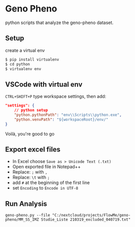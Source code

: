# Geno Pheno

python scripts that analyze the geno-pheno dataset.

## Setup
create a virtual env
```cmd
$ pip install virtualenv
$ cd python
$ virtualenv env
```

## VSCode with virtual env
`CTRL+SHIFT+P` type workspace settings, then add:
````json
"settings": {
    // python setup
    "python.pythonPath": "env\\Scripts\\python.exe",
    "python.venvPath": "${workspaceRoot}/env/"
}
````
Voilà, you're good to go

## Export excel files
- In Excel choose `Save as > Unicode Text (.txt)`
- Open exported file in Notepad++
- Replace: `;` with `,`
- Replace: `\t` with `;`
- add `#` at the beginning of the first line
- set `Encoding` to `Encode in UTF-8`

## Run Analysis

```
geno-pheno.py --file "C:/nextcloud/projects/FlowMe/geno-pheno/MM_SS_IMZ Studie_Liste 210319_excluded_040719.txt"
```